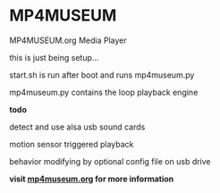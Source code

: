 # MP4MUSEUM
MP4MUSEUM.org Media Player

this is just being setup...

start.sh is run after boot and runs mp4museum.py

mp4museum.py contains the loop playback engine




__todo__ 

detect and use alsa usb sound cards

motion sensor triggered playback

behavior modifying by optional config file on usb drive


__visit [mp4museum.org](http://mp4museum.org) for more information__
